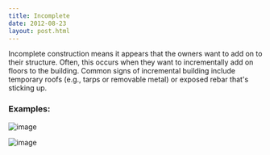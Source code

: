 ```yaml
---
title: Incomplete
date: 2012-08-23
layout: post.html
---
```


Incomplete construction means it appears that the owners want to add on to their structure. Often, this occurs when they want to incrementally add on floors to the building. Common signs of incremental building include temporary roofs (e.g., tarps or removable metal) or exposed rebar that's sticking up.

### Examples:

![image](https://user-images.githubusercontent.com/19536044/58279928-3b34dd80-7d65-11e9-8c22-293cb80afdb2.png)

![image](https://user-images.githubusercontent.com/19536044/58279938-40922800-7d65-11e9-96d4-d73839db8d51.png)
